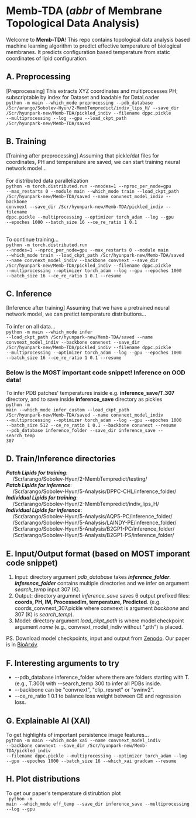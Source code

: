 # Memb-TDA (*abbr* of Membrane Topological Data Analysis)
Welcome to **Memb-TDA**! This repo contains topological data analysis based machine learning algorithm to predict effective temperature of biological membranes. It predicts configuration based temperature from static coordinates of lipid configuration.

## A. Preprocessing
[Preprocessing] This extracts XYZ coordinates and multiprocesses PH; subscriptable by index for Dataset and loadable for DataLoader </br>
<code>python -m main --which_mode preprocessing --pdb_database /Scr/arango/Sobolev-Hyun/2-MembTempredict/indiv_lips_H/ --save_dir /Scr/hyunpark-new/Memb-TDA/pickled_indiv --filename dppc.pickle --multiprocessing --log --gpu --load_ckpt_path /Scr/hyunpark-new/Memb-TDA/saved
</code>

## B. Training
[Training after preprocessing] Assuming that pickle/dat files for coordinates, PH and temperature are saved, we can start training neural network model...
<br><br> For distributed data parallelization <br>
<code>python -m torch.distributed.run --nnodes=1 --nproc_per_node=gpu --max_restarts 0 --module main --which_mode train --load_ckpt_path /Scr/hyunpark-new/Memb-TDA/saved --name convnext_model_indiv --backbone convnext --save_dir /Scr/hyunpark-new/Memb-TDA/pickled_indiv --filename dppc.pickle --multiprocessing --optimizer torch_adam --log --gpu --epoches 1000 --batch_size 16 --ce_re_ratio 1 0.1
</code>
  
<br>To continue training...<br>
<code>python -m torch.distributed.run --nnodes=1 --nproc_per_node=gpu --max_restarts 0 --module main --which_mode train --load_ckpt_path /Scr/hyunpark-new/Memb-TDA/saved --name convnext_model_indiv --backbone convnext --save_dir /Scr/hyunpark-new/Memb-TDA/pickled_indiv --filename dppc.pickle --multiprocessing --optimizer torch_adam --log --gpu --epoches 1000 --batch_size 16 --ce_re_ratio 1 0.1 --resume
</code>

## C. Inference
[Inference after training] Assuming that we have a pretrained neural network model, we can pretict temperature distributions...
<br><br>To infer on all data...<br>
<code>python -m main --which_mode infer --load_ckpt_path /Scr/hyunpark-new/Memb-TDA/saved --name convnext_model_indiv --backbone convnext --save_dir /Scr/hyunpark-new/Memb-TDA/pickled_indiv --filename dppc.pickle --multiprocessing --optimizer torch_adam --log --gpu --epoches 1000 --batch_size 16 --ce_re_ratio 1 0.1 --resume
</code>

### **Below is the MOST important code snippet! Inference on OOD data!**
To infer PDB patches' temperatures inside e.g. **inference_save/T.307** directory, and to save inside **inference_save** directory as pickles<br> 
<code>python -m main --which_mode infer_custom --load_ckpt_path /Scr/hyunpark-new/Memb-TDA/saved --name convnext_model_indiv --multiprocessing --optimizer torch_adam --log --gpu --epoches 1000 --batch_size 512 --ce_re_ratio 1 0.1 --backbone convnext --resume --pdb_database inference_folder --save_dir inference_save --search_temp 307
</code>

## D. Train/Inference directories
  ***Patch Lipids for training***:
<br>    &ensp;&ensp; /Scr/arango/Sobolev-Hyun/2-MembTempredict/testing/
<br> ***Patch Lipids for inference***:
<br>    &ensp;&ensp; /Scr/arango/Sobolev-Hyun/5-Analysis/DPPC-CHL/inference_folder/
<br> ***Individual Lipids for training***:
<br>    &ensp;&ensp; /Scr/arango/Sobolev-Hyun/2-MembTempredict/indiv_lips_H/
<br> ***Individual Lipids for inference***: 
<br>    &ensp;&ensp; /Scr/arango/Sobolev-Hyun/5-Analysis/AQP5-PC/inference_folder/
<br>    &ensp;&ensp; /Scr/arango/Sobolev-Hyun/5-Analysis/LAINDY-PE/inference_folder/
<br>    &ensp;&ensp; /Scr/arango/Sobolev-Hyun/5-Analysis/B2GP1-PC/inference_folder/
<br>    &ensp;&ensp; /Scr/arango/Sobolev-Hyun/5-Analysis/B2GP1-PS/inference_folder/

## E. Input/Output format (based on MOST imporant code snippet)
1. Input: directory argument *pdb_database* takes ***inference_folder***. ***inference_folder*** contains multiple directories and we infer on argument *search_temp* input 307 (K).
2. Output: directory argumnet *inference_save* saves 6 output prefixed files: **coords, PH, IM, ProcessedIm, temperature, Predicted**. (e.g. coords_convnext_307.pickle where convnext is argument *backbone* and 307 (K) is *search_temp*).
3. Model: directory argument *load_ckpt_path* is where model checkpoint argument *name* (e.g., convnext_model_indiv without ".pth") is placed.

PS. Download model checkpoints, input and output from [Zenodo](https://doi.org/10.5281/zenodo.10258742). Our paper is in [BioArxiv](https://www.biorxiv.org/content/10.1101/2023.11.28.569053v1.abstract).

## F. Interesting arguments to try
* --pdb_database inference_folder where there are folders starting with T. (e.g., T.300) with --search_temp 300 to infer all PDBs inside.
* --backbone can be "convnext", "clip_resnet" or "swinv2".
* --ce_re_ratio 1 0.1 to balance loss weight between CE and regression loss.

## G. Explainable AI (XAI)
To get highlights of important persistence image features...<br>
<code>python -m main --which_mode xai --name convnext_model_indiv --backbone convnext --save_dir /Scr/hyunpark-new/Memb-TDA/pickled_indiv --filename dppc.pickle --multiprocessing --optimizer torch_adam --log --gpu --epoches 1000 --batch_size 16 --which_xai gradcam --resume
</code>

## H. Plot distributions
To get our paper's temperature distirubtion plot<br>
<code> python -m main --which_mode eff_temp --save_dir inference_save --multiprocessing --log --gpu </code>
